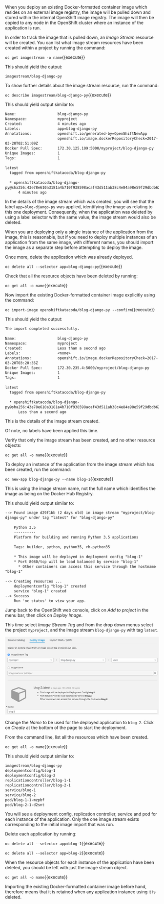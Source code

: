 When you deploy an existing Docker-formatted container image which resides on an external image registry, the image will be pulled down and stored within the internal OpenShift image registry. The image will then be copied to any node in the OpenShift cluster where an instance of the application is run.

In order to track the image that is pulled down, an _Image Stream_ resource will be created. You can list what image stream resources have been created within a project by running the command:

``oc get imagestream -o name``{{execute}}

This should yield the output:

```
imagestream/blog-django-py
```

To show further details about the image stream resource, run the command:

``oc describe imagestream/blog-django-py``{{execute}}

This should yield output similar to:

```
Name:                   blog-django-py
Namespace:              myproject
Created:                4 minutes ago
Labels:                 app=blog-django-py
Annotations:            openshift.io/generated-by=OpenShiftNewApp
                        openshift.io/image.dockerRepositoryCheck=2017-03-20T02:51:09Z
Docker Pull Spec:       172.30.125.109:5000/myproject/blog-django-py
Unique Images:          1
Tags:                   1

latest
  tagged from openshiftkatacoda/blog-django-py

  * openshiftkatacoda/blog-django-py@sha256:43e78e610a3181a4b710f938598acaf43d511ab38c4e84a98e59f29dbdb62c62
      4 minutes ago
```

In the details of the image stream which was created, you will see that the label ``app=blog-django-py`` was applied, identifying the image as relating to this one deployment. Consequently, when the application was deleted by using a label selector with the same value, the image stream would also be deleted.

When you are deploying only a single instance of the application from the image, this is reasonable, but if you need to deploy multiple instances of an application from the same image, with different names, you should import the image as a separate step before attempting to deploy the image.

Once more, delete the application which was already deployed.

``oc delete all --selector app=blog-django-py``{{execute}}

Check that all the resource objects have been deleted by running:

``oc get all -o name``{{execute}}

Now import the existing Docker-formatted container image explicitly using the command:

``oc import-image openshiftkatacoda/blog-django-py --confirm``{{execute}}

This should yield the output:

```
The import completed successfully.

Name:                   blog-django-py
Namespace:              myproject
Created:                Less than a second ago
Labels:                 <none>
Annotations:            openshift.io/image.dockerRepositoryCheck=2017-03-20T03:20:35Z
Docker Pull Spec:       172.30.235.4:5000/myproject/blog-django-py
Unique Images:          1
Tags:                   1

latest
  tagged from openshiftkatacoda/blog-django-py

  * openshiftkatacoda/blog-django-py@sha256:43e78e610a3181a4b710f938598acaf43d511ab38c4e84a98e59f29dbdb62c62
      Less than a second ago
```

This is the details of the image stream created.

Of note, no labels have been applied this time.

Verify that only the image stream has been created, and no other resource objects:

``oc get all -o name``{{execute}}

To deploy an instance of the application from the image stream which has been created, run the command:

``oc new-app blog-django-py --name blog-1``{{execute}}

This is using the image stream name, not the full name which identifies the image as being on the Docker Hub Registry.

This should yield output similar to:

```
--> Found image d29f1bb (2 days old) in image stream "myproject/blog-django-py" under tag "latest" for "blog-django-py"

    Python 3.5
    ----------
    Platform for building and running Python 3.5 applications

    Tags: builder, python, python35, rh-python35

    * This image will be deployed in deployment config "blog-1"
    * Port 8080/tcp will be load balanced by service "blog-1"
      * Other containers can access this service through the hostname "blog-1"

--> Creating resources ...
    deploymentconfig "blog-1" created
    service "blog-1" created
--> Success
    Run 'oc status' to view your app.
```

Jump back to the OpenShift web console, click on _Add to project_ in the menu bar, then click on _Deploy Image_.

This time select _Image Stream Tag_ and from the drop down menus select the project ``myproject``, and the image stream ``blog-django-py`` with tag ``latest``.

![Deploy Image Stream Tag](../../assets/intro-openshift/deploying-python/06-deploy-image-stream-tag.png)

Change the _Name_ to be used for the deployed application to ``blog-2``. Click on _Create_ at the bottom of the page to start the deployment.

From the command line, list all the resources which have been created.

``oc get all -o name``{{execute}}

This should yield output similar to:

```
imagestream/blog-django-py
deploymentconfig/blog-1
deploymentconfig/blog-2
replicationcontroller/blog-1-1
replicationcontroller/blog-2-1
service/blog-1
service/blog-2
pod/blog-1-1-mzpbf
pod/blog-2-1-d2snt
```

You will see a deployment config, replication controller, service and pod for each instance of the application. Only the one image stream exists corresponding to the initial image import that was run.

Delete each application by running:

``oc delete all --selector app=blog-1``{{execute}}

``oc delete all --selector app=blog-2``{{execute}}

When the resource objects for each instance of the application have been deleted, you should be left with just the image stream object.

``oc get all -o name``{{execute}}

Importing the existing Docker-formatted container image before hand, therefore means that it is retained when any application instance using it is deleted.
